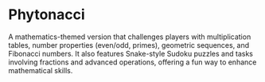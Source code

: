 # Phytonacci
A mathematics-themed version that challenges players with multiplication tables, number properties (even/odd, primes), geometric sequences, and Fibonacci numbers. It also features Snake-style Sudoku puzzles and tasks involving fractions and advanced operations, offering a fun way to enhance mathematical skills.
